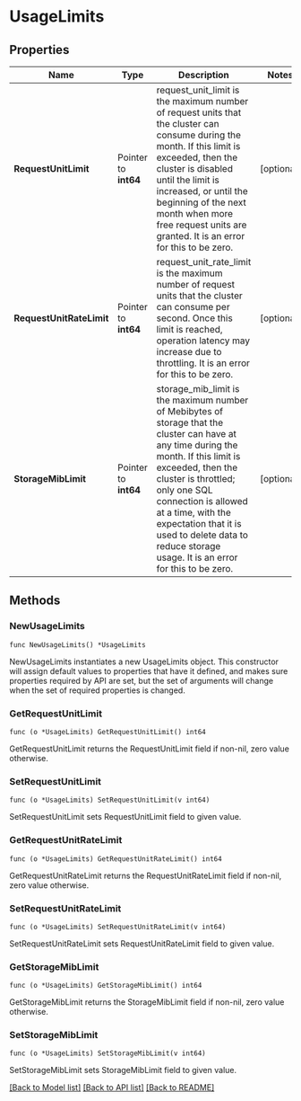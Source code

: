 # UsageLimits

## Properties

Name | Type | Description | Notes
------------ | ------------- | ------------- | -------------
**RequestUnitLimit** | Pointer to **int64** | request_unit_limit is the maximum number of request units that the cluster can consume during the month. If this limit is exceeded, then the cluster is disabled until the limit is increased, or until the beginning of the next month when more free request units are granted. It is an error for this to be zero. | [optional] 
**RequestUnitRateLimit** | Pointer to **int64** | request_unit_rate_limit is the maximum number of request units that the cluster can consume per second. Once this limit is reached, operation latency may increase due to throttling. It is an error for this to be zero. | [optional] 
**StorageMibLimit** | Pointer to **int64** | storage_mib_limit is the maximum number of Mebibytes of storage that the cluster can have at any time during the month. If this limit is exceeded, then the cluster is throttled; only one SQL connection is allowed at a time, with the expectation that it is used to delete data to reduce storage usage. It is an error for this to be zero. | [optional] 

## Methods

### NewUsageLimits

`func NewUsageLimits() *UsageLimits`

NewUsageLimits instantiates a new UsageLimits object.
This constructor will assign default values to properties that have it defined,
and makes sure properties required by API are set, but the set of arguments
will change when the set of required properties is changed.

### GetRequestUnitLimit

`func (o *UsageLimits) GetRequestUnitLimit() int64`

GetRequestUnitLimit returns the RequestUnitLimit field if non-nil, zero value otherwise.

### SetRequestUnitLimit

`func (o *UsageLimits) SetRequestUnitLimit(v int64)`

SetRequestUnitLimit sets RequestUnitLimit field to given value.

### GetRequestUnitRateLimit

`func (o *UsageLimits) GetRequestUnitRateLimit() int64`

GetRequestUnitRateLimit returns the RequestUnitRateLimit field if non-nil, zero value otherwise.

### SetRequestUnitRateLimit

`func (o *UsageLimits) SetRequestUnitRateLimit(v int64)`

SetRequestUnitRateLimit sets RequestUnitRateLimit field to given value.

### GetStorageMibLimit

`func (o *UsageLimits) GetStorageMibLimit() int64`

GetStorageMibLimit returns the StorageMibLimit field if non-nil, zero value otherwise.

### SetStorageMibLimit

`func (o *UsageLimits) SetStorageMibLimit(v int64)`

SetStorageMibLimit sets StorageMibLimit field to given value.


[[Back to Model list]](../README.md#documentation-for-models) [[Back to API list]](../README.md#documentation-for-api-endpoints) [[Back to README]](../README.md)



